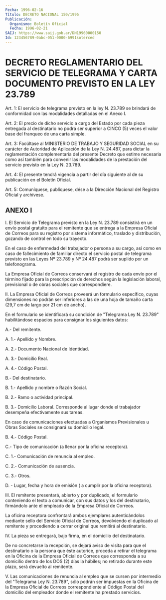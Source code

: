 ```yaml
---
Fecha: 1996-02-16
Título: DECRETO NACIONAL 150/1996
Publicación:
  Organismo: Boletín Oficial
  Fecha: 1996-02-21
SAIJ: https://www.saij.gob.ar/DN19960000150
Id: 123456789-0abc-051-0000-6991soterced
---
```

# DECRETO REGLAMENTARIO DEL SERVICIO DE TELEGRAMA Y CARTA DOCUMENTO PREVISTO EN LA LEY 23.789

<a id="1"></a>
Art. 1: El servicio  de  telegrama previsto en la ley N. 23.789 se brindará de conformidad con  las  modalidades  detalladas  en el Anexo I.

<a id="2"></a>
Art.  2:  El precio de dicho servicio a cargo del Estado por cada pieza entregada  al  destinatario no podrá ser superior a CINCO (5) veces el valor base del franqueo de una carta simple.

<a id="3"></a>
Art. 3: Facúltase al  MINISTERIO  DE TRABAJO Y SEGURIDAD SOCIAL en su carácter de Autoridad de Aplicación  de  la Ley  N. 24.487, para dictar  la  reglamentación complementaria del presente Decreto  que estime necesaria  como así también para convenir las modalidades de la  prestación  del  servicio  previsto  en  la  Ley  N. 23.789.

<a id="4"></a>
Art. 4: El presente  tendrá vigencia a partir del día siguiente al de su publicación en el Boletín Oficial.

<a id="5"></a>
Art. 5: Comuníquese,  publíquese, dése a la Dirección Nacional del Registro Oficial y archívese.

## ANEXO I

<a id="1"></a>
I. El Servicio de Telegrama previsto en la Ley N. 23.789 consistirá en un envío postal gratuito para el remitente que se  entrega  a la Empresa Oficial de Correos para su registro por sistema informático,  traslado y distribución, gozando de control en todo su trayecto.

En el caso de enfermedad del trabajador o persona a su cargo, así como en caso de fallecimiento de familiar directo el servicio postal de telegrama previsto en las Leyes Nº 23.789 y Nº 24.487 podrá ser suplido por un telefonograma.

La Empresa Oficial de Correos conservará el registro de cada envío por el término fijado para la prescripción de derechos según la legislación laboral, previsional o de obras sociales que correspondiere.

II. La Empresa Oficial de Correos proveerá un formulario específico, cuyas dimensiones no podrán ser inferiores a las de una hoja de tamaño carta (29,7 cm de largo por 21 cm de ancho).

En el formulario se identificará su  condición  de "Telegrama Ley N. 23.789" habilitándose espacios para consignar los siguientes datos:

A.- Del remitente.

A. 1.- Apellido y Nombre.

A. 2.- Documento Nacional de Identidad.

A. 3.- Domicilio Real.

A. 4.- Código Postal.

B.- Del destinatario.

B. 1.- Apellido y nombre o Razón Social.

B. 2.- Ramo o actividad principal.

B. 3.- Domicilio Laboral. Corresponde al lugar donde el trabajador desempeña efectivamente sus tareas.

En caso de comunicaciones efectuadas a Organismos  Previsionales  u Obras Sociales se consignará su domicilio legal.

B. 4.- Código Postal.

C.-  Tipo  de  comunicación  (a  llenar por la oficina receptora).

C. 1.- Comunicación de renuncia al empleo.

C. 2.- Comunicación de ausencia.

C. 3.- Otros.

D. - Lugar, fecha y hora de emisión ( a cumplir por la oficina receptora).

III.  El remitente presentará, abierto y por duplicado, el formulario conteniendo  el  texto  a  comunicar,  con  sus  datos  y  los  del destinatario,  firmándolo ante el empleado de la Empresa Oficial de Correos.

La oficina receptora  confrontará  ambos ejemplares autenticándolos mediante  sello del Servicio Oficial  de  Correos,  devolviendo  el duplicado al remitente y procediendo a cerrar original que remitirá al destinatario.

IV.  La  pieza  se  entregará,  bajo  firma,  en  el  domicilio  del destinatario.

De no concretarse  la recepción, se dejará aviso de visita para que el destinatario o la  persona  que éste autorice, proceda a retirar el telegrama en la Oficina de la  Empresa  Oficial  de  Correos que corresponda  a su domicilio dentro de los DOS (2) días la  hábiles; no  retirado  durante   este  plazo,  será  devuelto  al  remitente.

V. Las comunicaciones de  renuncia  al  empleo  que  se  cursen por intermedio  del "Telegrama Ley N. 23.789", sólo podrán ser impuestas en la Oficina  de  la Empresa Oficial de Correos correspondiente al Código Postal del domicilio  del  empleador  donde  el remitente ha prestado servicios.
